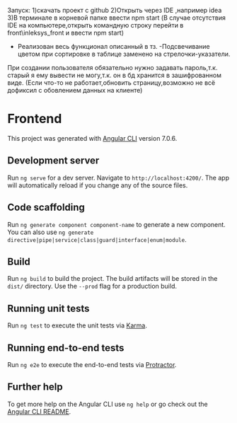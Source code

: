 Запуск:
1)скачать проект с github
2)Открыть через IDE ,например idea
3)В терминале в корневой папке ввести npm start
(В случае отсутствия IDE на компьютере,открыть командную строку перейти в front\inleksys_front и ввести npm start)
+ Реализован весь функционал описанный в тз. 
-Подсвечивание цветом при сортировке в таблице заменено на стрелочки-указатели.

При создании пользователя обязательно нужно задавать пароль,т.к. старый я ему вывести не могу,т.к. он в бд хранится в зашифрованном виде.
(Если что-то не работает,обновить страницу,возможно не всё дофиксил с обовлением данных на клиенте)
# Frontend

This project was generated with [Angular CLI](https://github.com/angular/angular-cli) version 7.0.6.

## Development server

Run `ng serve` for a dev server. Navigate to `http://localhost:4200/`. The app will automatically reload if you change any of the source files.

## Code scaffolding

Run `ng generate component component-name` to generate a new component. You can also use `ng generate directive|pipe|service|class|guard|interface|enum|module`.

## Build

Run `ng build` to build the project. The build artifacts will be stored in the `dist/` directory. Use the `--prod` flag for a production build.

## Running unit tests

Run `ng test` to execute the unit tests via [Karma](https://karma-runner.github.io).

## Running end-to-end tests

Run `ng e2e` to execute the end-to-end tests via [Protractor](http://www.protractortest.org/).

## Further help

To get more help on the Angular CLI use `ng help` or go check out the [Angular CLI README](https://github.com/angular/angular-cli/blob/master/README.md).
